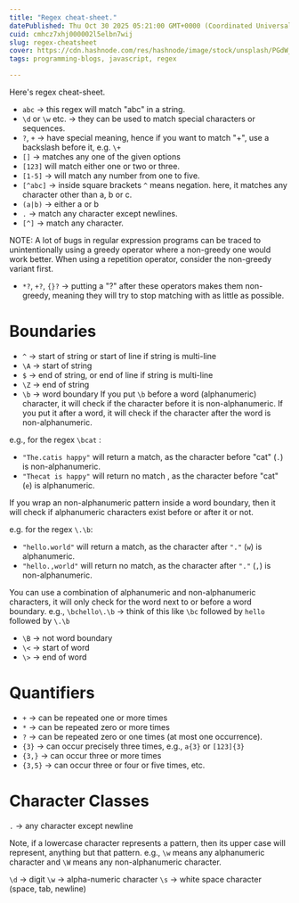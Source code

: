 ```yaml
---
title: "Regex cheat-sheet."
datePublished: Thu Oct 30 2025 05:21:00 GMT+0000 (Coordinated Universal Time)
cuid: cmhcz7xhj000002l5elbn7wij
slug: regex-cheatsheet
cover: https://cdn.hashnode.com/res/hashnode/image/stock/unsplash/PGdW_bHDbpI/upload/97675dc6353f35c489ddb05f7edd8f74.jpeg
tags: programming-blogs, javascript, regex

---
```


Here's regex cheat-sheet.

- `abc` -> this regex will match "abc" in a string.
- `\d` or `\w` etc. -> they can be used to match special characters or sequences.
- `?`, `+` -> have special meaning, hence if you want to match "+", use a backslash before it, e.g. `\+`
- `[]` -> matches any one of the given options
- `[123]` will match either one or two or three.
- `[1-5]` -> will match any number from one to five.
- `[^abc]` -> inside square brackets `^` means negation. here, it matches any character other than a, b or c.
- `(a|b)` -> either a or b
- `.` -> match any character except newlines.
- `[^]` -> match any character.

NOTE: A lot of bugs in regular expression programs can be traced to unintentionally using a greedy operator where a non-greedy one would work better. When using a repetition operator, consider the non-greedy variant first.
- `*?`, `+?`, `{}?`  -> putting a "?" after these operators makes them non-greedy, meaning they will try to stop matching with as little as possible.

# Boundaries
- `^` -> start of string or start of line if string is multi-line
- `\A` -> start of string
- `$` -> end of string, or end of line if string is multi-line
- `\Z` -> end of string
- `\b` -> word boundary
If you put `\b` before a word (alphanumeric) character, it will check if the character before it is non-alphanumeric. If you put it after a word, it will check if the character after the word is non-alphanumeric.

e.g., for the regex `\bcat` :
- `"The.catis happy"` will return a match, as the character before "cat" (`.`) is non-alphanumeric.
- `"Thecat is happy"` will return no match , as the character before "cat" (`e`) is alphanumeric.

If you wrap an non-alphanumeric pattern inside a word boundary, then it will check if alphanumeric characters exist before or after it or not.

e.g. for the regex `\.\b`:
- `"hello.world"` will return a match, as the character after `"."` (`w`) is alphanumeric.
- `"hello.,world"` will return no match, as the character after `"."` (`,`) is non-alphanumeric.

You can use a combination of alphanumeric and non-alphanumeric characters, it will only check for the word next to or before a word boundary.
e.g., `\bchello\.\b` -> think of this like `\bc` followed by `hello` followed by `\.\b`

- `\B` -> not word boundary
- `\<` -> start of word
- `\>` -> end of word

# Quantifiers
- `+` -> can be repeated one or more times
- `*` -> can be repeated zero or more times
- `?` -> can be repeated zero or one times (at most one occurrence).
- `{3}` -> can occur precisely three times, e.g., `a{3}` or `[123]{3}`
- `{3,}` -> can occur three or more times
- `{3,5}` -> can occur three or four or five times, etc.

# Character Classes
`.` -> any character except newline

Note, if a lowercase character represents a pattern, then its upper case will represent, anything but that pattern. e.g., `\w` means any alphanumeric character and `\W` means any non-alphanumeric character.

`\d` -> digit
`\w` -> alpha-numeric character
`\s` -> white space character (space, tab, newline)